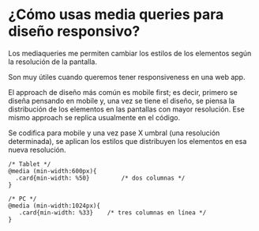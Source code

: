 # ¿Cómo usas media queries para diseño responsivo?

Los mediaqueries me permiten cambiar los estilos de los elementos según la resolución de la pantalla. 

Son muy útiles cuando queremos tener responsiveness en una web app.

El approach de diseño más común es mobile first; es decir, primero se diseña pensando en mobile y, una vez se tiene el diseño, se piensa la distribución de los elementos en las pantallas con mayor resolución. Ese mismo approach se replica usualmente en el código.

Se codifica para mobile y una vez pase X umbral (una resolución determinada), se aplican los estilos que distribuyen los elementos en esa nueva resolución.

```
/* Tablet */
@media (min-width:600px){
  .card{min-width: %50}         /* dos columnas */
}

/* PC */
@media (min-width:1024px){
   .card{min-width: %33}    /* tres columnas en línea */
}

```
